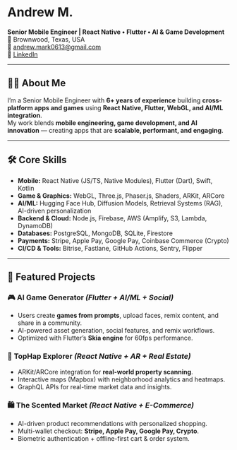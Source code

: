 # Andrew M.  

**Senior Mobile Engineer | React Native • Flutter • AI & Game Development**  
📍 Brownwood, Texas, USA  
📧 [andrew.mark0613@gmail.com](mailto:andrew.mark0613@gmail.com)  
🔗 [LinkedIn](https://www.linkedin.com/in/andrew-mark-mccloskey)  

---

## 👨‍💻 About Me  
I’m a Senior Mobile Engineer with **6+ years of experience** building **cross-platform apps and games** using **React Native, Flutter, WebGL, and AI/ML integration**.  
My work blends **mobile engineering, game development, and AI innovation** — creating apps that are **scalable, performant, and engaging**.  

---

## 🛠️ Core Skills  
- **Mobile:** React Native (JS/TS, Native Modules), Flutter (Dart), Swift, Kotlin  
- **Game & Graphics:** WebGL, Three.js, Phaser.js, Shaders, ARKit, ARCore  
- **AI/ML:** Hugging Face Hub, Diffusion Models, Retrieval Systems (RAG), AI-driven personalization  
- **Backend & Cloud:** Node.js, Firebase, AWS (Amplify, S3, Lambda, DynamoDB)  
- **Databases:** PostgreSQL, MongoDB, SQLite, Firestore  
- **Payments:** Stripe, Apple Pay, Google Pay, Coinbase Commerce (Crypto)  
- **CI/CD & Tools:** Bitrise, Fastlane, GitHub Actions, Sentry, Flipper  

---

## 🚀 Featured Projects  

### 🎮 **AI Game Generator** *(Flutter + AI/ML + Social)*  
- Users create **games from prompts**, upload faces, remix content, and share in a community.  
- AI-powered asset generation, social features, and remix workflows.  
- Optimized with Flutter’s **Skia engine** for 60fps performance.  

### 🏡 **TopHap Explorer** *(React Native + AR + Real Estate)*  
- ARKit/ARCore integration for **real-world property scanning**.  
- Interactive maps (Mapbox) with neighborhood analytics and heatmaps.  
- GraphQL APIs for real-time market data and insights.  

### 🛍️ **The Scented Market** *(React Native + E-Commerce)*  
- AI-driven product recommendations with personalized shopping.  
- Multi-wallet checkout: **Stripe, Apple Pay, Google Pay, Crypto**.  
- Biometric authentication + offline-first cart & order system.  
